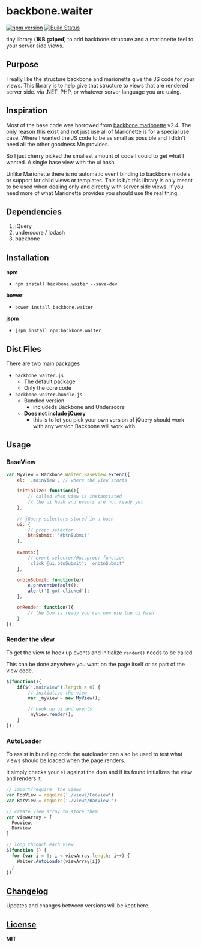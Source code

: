 # backbone.waiter 
[![npm version](https://badge.fury.io/js/backbone.waiter.svg)](https://badge.fury.io/js/backbone.waiter) 
[![Build Status](https://travis-ci.org/xlfishbone/backbone.waiter.svg)](https://travis-ci.org/xlfishbone/backbone.waiter)

tiny library (**1KB gziped**) to add backbone structure and a marionette feel to your server side views.

## Purpose
I really like the structure backbone and marionette give the JS code for your views. This library is to help give that structure to views that are rendered server side.
via .NET, PHP, or whatever server language you are using.

## Inspiration
Most of the base code was borrowed from [backbone.marionette](https://github.com/marionettejs/backbone.marionette) v2.4. The only reason this exist and not just use all of Marionette is for a special use case. 
Where I wanted the JS code to be as small as possible and I didn't need all the other goodness Mn provides.

So I just cherry picked the smallest amount of code I could to get what I wanted. A single base view with the ui hash. 

Unlike Marionette there is no automatic event binding to backbone models or support for child views or templates. This is b/c this library is only meant to be used when dealing only and directly with server side views. If you need more of what Marionette provides you should use the real thing.

## Dependencies
1. jQuery
2. underscore / lodash
3. backbone

## Installation
**npm**
- ```npm install backbone.waiter --save-dev```

**bower**
- ```bower install backbone.waiter ```

**jspm**
- ```jspm install npm:backbone.waiter ```

## Dist Files
There are two main packages 

* ```backbone.waiter.js``` 
	* The default package
	* Only the core code
* ```backbone.waiter.bundle.js``` 
	* Bundled version
		* includeds Backbone and Underscore
	* **Does not include jQuery** 
		* this is to let you pick your own version of jQuery should work with any version Backbone will work with. 


## Usage
### BaseView
```javascript	
var MyView = Backbone.Waiter.BaseView.extend({
	el: '.mainView', // where the view starts 

	initialize: function(){
		// called when view is instantiated
		// the ui hash and events are not ready yet
	},	
	
	// jQuery selectors stored in a hash
	ui: {
		// prop: selector
		btnSubmit: '#btnSubmit'
	},	
		
	events:{
		// event selector/@ui.prop: function
		'click @ui.btnSubmit': 'onbtnSubmit'
	},

	onbtnSubmit: function(e){
		e.preventDefault();
		alert('I got clicked');
	},

	onRender: function(){
		// the Dom is ready you can now use the ui hash
	}
});


```

### Render the view
To get the view to hook up events and initialize ```render()``` needs to be called. 

This can be done anywhere you want on the page itself or as part of the view code.

```javascript
$(function(){
	if($('.mainView').length > 0) {
		// initialize the view
		var _myView = new MyView(); 

		// hook up ui and events
		_myView.render();
	}
});
```

### AutoLoader
To assist in bundling code the autoloader can also be used to test what views should be loaded when the page renders. 

It simply checks your ```el``` against the dom and if its found initializes the view and renders it.  

```javascript
// import/require  the views
var FooView = require('./views/FooView')
var BarView = require('./views/BarView ')

// create view array to store them
var viewArray = [
  FooView,
  BarView
]

// loop throuch each view 
$(function () {
  for (var i = 0; i < viewArray.length; i++) {
    Waiter.AutoLoader(viewArray[i])
  }
})

```

## [Changelog](CHANGELOG.md)
Updates and changes between versions will be kept here.

## [License](LICENSE)
**MIT**
